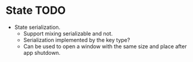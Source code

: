 # State TODO

* State serialization.
    - Support mixing serializable and not.
    - Serialization implemented by the key type?
    - Can be used to open a window with the same size and place after app shutdown.